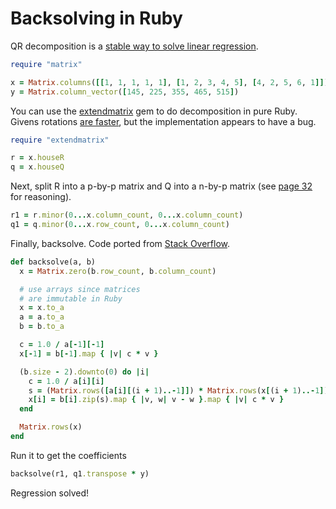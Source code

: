 # Backsolving in Ruby

QR decomposition is a [stable way to solve linear regression](https://statsmaths.github.io/stat612/lectures/lec13/lecture13.pdf).

```ruby
require "matrix"

x = Matrix.columns([[1, 1, 1, 1, 1], [1, 2, 3, 4, 5], [4, 2, 5, 6, 1]])
y = Matrix.column_vector([145, 225, 355, 465, 515])
```

You can use the [extendmatrix](https://github.com/clbustos/extendmatrix) gem to do decomposition in pure Ruby. Givens rotations [are faster](https://en.wikipedia.org/wiki/QR_decomposition#Using_Givens_rotations), but the implementation appears to have a bug.

```ruby
require "extendmatrix"

r = x.houseR
q = x.houseQ
```

Next, split R into a p-by-p matrix and Q into a n-by-p matrix (see [page 32](https://statsmaths.github.io/stat612/lectures/lec13/lecture13.pdf) for reasoning).

```ruby
r1 = r.minor(0...x.column_count, 0...x.column_count)
q1 = q.minor(0...x.row_count, 0...x.column_count)
```

Finally, backsolve. Code ported from [Stack Overflow](https://codereview.stackexchange.com/questions/110039/back-substitution-method-for-solving-linear-system).

```ruby
def backsolve(a, b)
  x = Matrix.zero(b.row_count, b.column_count)

  # use arrays since matrices
  # are immutable in Ruby
  x = x.to_a
  a = a.to_a
  b = b.to_a

  c = 1.0 / a[-1][-1]
  x[-1] = b[-1].map { |v| c * v }

  (b.size - 2).downto(0) do |i|
    c = 1.0 / a[i][i]
    s = (Matrix.rows([a[i][(i + 1)..-1]]) * Matrix.rows(x[(i + 1)..-1])).to_a[0]
    x[i] = b[i].zip(s).map { |v, w| v - w }.map { |v| c * v }
  end

  Matrix.rows(x)
end
```

Run it to get the coefficients

```ruby
backsolve(r1, q1.transpose * y)
```

Regression solved!
